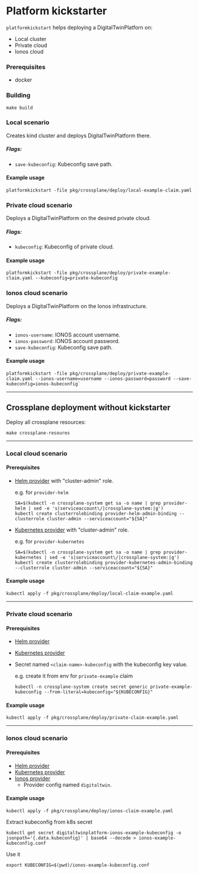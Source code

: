 # Platform kickstarter

`platformkickstart` helps deploying a DigitalTwinPlatforn on:
- Local cluster
- Private cloud
- Ionos cloud

### Prerequisites
- docker

### Building
```shell
make build
```

### Local scenario

Creates kind cluster and deploys DigitalTwinPlatform there.

##### Flags:

- `save-kubeconfig`: Kubeconfig save path.

#### Example usage

```shell
platformkickstart -file pkg/crossplane/deploy/local-example-claim.yaml
```

### Private cloud scenario

Deploys a DigitalTwinPlatform on the desired private cloud.

##### Flags:

- `kubeconfig`: Kubeconfig of private cloud.

#### Example usage

```shell
platformkickstart -file pkg/crossplane/deploy/private-example-claim.yaml --kubeconfig=private-kubeconfig
```

### Ionos cloud scenario

Deploys a DigitalTwinPlatform on the Ionos infrastructure.

##### Flags:

- `ionos-username`: IONOS account username.
- `ionos-password`: IONOS account password.
- `save-kubeconfig`: Kubeconfig save path.

#### Example usage

```shell
platformkickstart -file pkg/crossplane/deploy/private-example-claim.yaml --ionos-username=username --ionos-password=password --save-kubeconfig=ionos-kubeconfig`
```

----
## Crossplane deployment without kickstarter
Deploy all crossplane resources:
```shell
make crossplane-resoures
```

----
### Local cloud scenario

#### Prerequisites
* [Helm provider](https://github.com/crossplane-contrib/provider-helm) with "cluster-admin" role.
  
  e.g. for `provider-helm`
  ```shell
  SA=$(kubectl -n crossplane-system get sa -o name | grep provider-helm | sed -e 's|serviceaccount\/|crossplane-system:|g')
  kubectl create clusterrolebinding provider-helm-admin-binding --clusterrole cluster-admin --serviceaccount="${SA}"
  ```
* [Kubernetes provider](https://github.com/crossplane-contrib/provider-kubernetes) with "cluster-admin" role.
  
  e.g. for `provider-kubernetes`
  ```shell
  SA=$(kubectl -n crossplane-system get sa -o name | grep provider-kubernetes | sed -e 's|serviceaccount\/|crossplane-system:|g')
  kubectl create clusterrolebinding provider-kubernetes-admin-binding --clusterrole cluster-admin --serviceaccount="${SA}" 
  ```

#### Example usage
```shell
kubectl apply -f pkg/crossplane/deploy/local-claim-example.yaml
```

----
### Private cloud scenario

#### Prerequisites
* [Helm provider](https://github.com/crossplane-contrib/provider-helm)
* [Kubernetes provider](https://github.com/crossplane-contrib/provider-kubernetes)
* Secret named `<claim-name>-kubeconfig` with the kubeconfig key value.
  
  e.g. create it from env for `private-example` claim
  ```shell
  kubectl -n crossplane-system create secret generic private-example-kubeconfig --from-literal=kubeconfig="${KUBECONFIG}" 
  ```

#### Example usage
```shell
kubectl apply -f pkg/crossplane/deploy/private-claim-example.yaml
```

----

### Ionos cloud scenario

#### Prerequisites
* [Helm provider](https://github.com/crossplane-contrib/provider-helm)
* [Kubernetes provider](https://github.com/crossplane-contrib/provider-kubernetes)
* [Ionos provider](https://github.com/ionos-cloud/crossplane-provider-ionoscloud)
  * Provider config named `digitaltwin`.

#### Example usage
```shell
kubectl apply -f pkg/crossplane/deploy/ionos-claim-example.yaml
```

Extract kubeconfig from k8s secret
```shell
kubectl get secret digitaltwinplatform-ionos-example-kubeconfig -o jsonpath='{.data.kubeconfig}' | base64 --decode > ionos-example-kubeconfig.conf
```

Use it
```shell
export KUBECONFIG=$(pwd)/ionos-example-kubeconfig.conf
```
